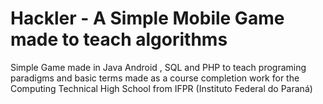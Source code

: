 # Hackler -  A Simple Mobile Game made to teach algorithms 
Simple Game made in Java Android , SQL and PHP to teach programing paradigms and basic terms made as a course completion work for the Computing Technical High School from IFPR (Instituto Federal do Paraná)

